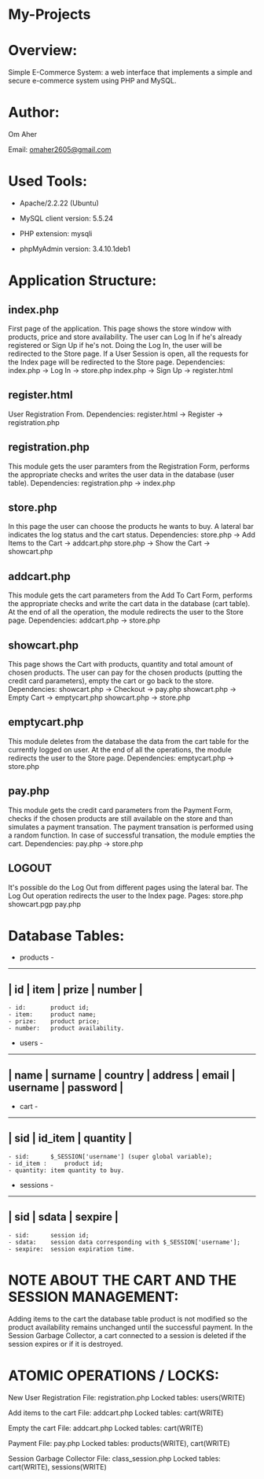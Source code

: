 # My-Projects
Overview:
========
Simple E-Commerce System: a web interface that implements a simple and secure e-commerce system using PHP and MySQL.

Author:
======
Om Aher

Email: omaher2605@gmail.com


Used Tools:
==========
- Apache/2.2.22 (Ubuntu)
- MySQL client version: 5.5.24
- PHP extension: mysqli

- phpMyAdmin version: 3.4.10.1deb1


Application Structure:
=====================

index.php
---------
First page of the application. This page shows the store window with products, price and store availability.
The user can Log In if he's already registered or Sign Up if he's not.
Doing the Log In, the user will be redirected to the Store page.
If a User Session is open, all the requests for the Index page will be redirected to the Store page.
Dependencies:
	index.php -> Log In -> store.php
	index.php -> Sign Up -> register.html

register.html
-------------
User Registration From.
Dependencies:
	register.html -> Register -> registration.php

registration.php
----------------
This module gets the user paramters from the Registration Form, performs the appropriate checks and writes the user data in the database (user table).
Dependencies:
	registration.php -> index.php

store.php
---------
In this page the user can choose the products he wants to buy. A lateral bar indicates the log status and the cart status.
Dependencies:
	store.php -> Add Items to the Cart -> addcart.php
	store.php -> Show the Cart -> showcart.php

addcart.php
-----------
This module gets the cart parameters from the Add To Cart Form, performs the appropriate checks and write the cart data in the database (cart table).
At the end of all the operation, the module redirects the user to the Store page.
Dependencies:
	addcart.php -> store.php

showcart.php
-----------
This page shows the Cart with products, quantity and total amount of chosen products.
The user can pay for the chosen products (putting the credit card parameters), empty the cart or go back to the store.
Dependencies:
	showcart.php -> Checkout -> pay.php
	showcart.php -> Empty Cart -> emptycart.php
	showcart.php -> store.php

emptycart.php
-------------
This module deletes from the database the data from the cart table for the currently logged on user.
At the end of all the operations, the module redirects the user to the Store page.
Dependencies:
	emptycart.php -> store.php

pay.php
-------
This module gets the credit card parameters from the Payment Form, checks if the chosen products are still available on the store and than simulates a payment transation.
The payment transation is performed using a random function.
In case of successful transation, the module empties the cart.
Dependencies:
	pay.php -> store.php

LOGOUT
------
It's possible do the Log Out from different pages using the lateral bar.
The Log Out operation redirects the user to the Index page.
Pages:
	store.php
	showcart.pgp
	pay.php	


Database Tables:
===============

- products -
------------------------------
| id | item | prize | number |
------------------------------
	- id: 		product id;
	- item: 	product name;
	- prize: 	product price;
	- number: 	product availability.

- users -
--------------------------------------------------------------------
| name | surname | country | address | email | username | password |
--------------------------------------------------------------------

- cart -
----------------------------
| sid | id_item | quantity |
----------------------------
	- sid: 		$_SESSION['username'] (super global variable);
	- id_item : 	product id;
	- quantity:	item quantity to buy.

- sessions -
-------------------------
| sid | sdata | sexpire |
-------------------------
	- sid: 		session id;
	- sdata:	session data corresponding with $_SESSION['username'];
	- sexpire:	session expiration time.


NOTE ABOUT THE CART AND THE SESSION MANAGEMENT:
==============================================
Adding items to the cart the database table product is not modified so the product availability remains unchanged until the successful payment.
In the Session Garbage Collector, a cart connected to a session is deleted if the session expires or if it is destroyed.


ATOMIC OPERATIONS / LOCKS:
=========================

New User Registration
	File: 		registration.php
	Locked tables: 	users(WRITE)

Add items to the cart
	File: 		addcart.php
	Locked tables:	cart(WRITE)

Empty the cart
	File:           addcart.php
        Locked tables:  cart(WRITE)

Payment 
	File:		pay.php
	Locked tables:	products(WRITE), cart(WRITE)	
	
Session Garbage Collector
	File:		class_session.php
	Locked tables:	cart(WRITE), sessions(WRITE)

